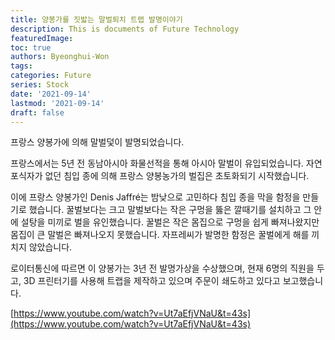 ```yaml
---
title: 양봉가를 짓밟는 말벌퇴치 트랩 발명이야기
description: This is documents of Future Technology
featuredImage: 
toc: true
authors: Byeonghui-Won
tags:
categories: Future
series: Stock
date: '2021-09-14'
lastmod: '2021-09-14'
draft: false
---
```


프랑스 양봉가에 의해 말벌덫이 발명되었습니다.

프랑스에서는 5년 전 동남아시아 화물선적을 통해 아시아 말벌이 유입되었습니다. 자연포식자가 없던 침입 종에 의해 프랑스 양봉농가의 벌집은 초토화되기 시작했습니다.

이에 프랑스 양봉가인 Denis Jaffré는 밤낮으로 고민하다 침입 종을 막을 함정을 만들기로 했습니다. 꿀벌보다는 크고 말벌보다는 작은 구멍을 뚫은 깔때기를 설치하고 그 안에 설탕을 미끼로 벌을 유인했습니다. 꿀벌은 작은 몸집으로 구멍을 쉽게 빠져나왔지만 몸집이 큰 말벌은 빠져나오지 못했습니다. 자프레씨가 발명한 함정은 꿀벌에게 해를 끼치지 않았습니다.

로이터통신에 따르면 이 양봉가는 3년 전 발명가상을 수상했으며, 현재 6명의 직원을 두고, 3D 프린터기를 사용해 트랩을 제작하고 있으며 주문이 쇄도하고 있다고 보고했습니다. 

[https://www.youtube.com/watch?v=Ut7aEfjVNaU&t=43s](https://www.youtube.com/watch?v=Ut7aEfjVNaU&t=43s)
